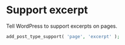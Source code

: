 # Support excerpt

Tell WordPress to support excerpts on pages.

```php
add_post_type_support( 'page', 'excerpt' );
```
